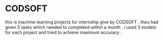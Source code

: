 # CODSOFT
this is machine learning projects for internship give by CODSOFT . theu had given 5 tasks which needed to completed within a month . i used 3 models for each project and tried to achieve maximum accuracy .
